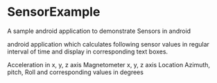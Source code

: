 SensorExample
=============

A sample android application to demonstrate Sensors in android 

android application which calculates following sensor values in regular interval of time and display in corresponding text boxes. 

Acceleration in x, y, z axis
Magnetometer x, y, z axis
Location Azimuth, pitch, Roll and corresponding values in degrees
